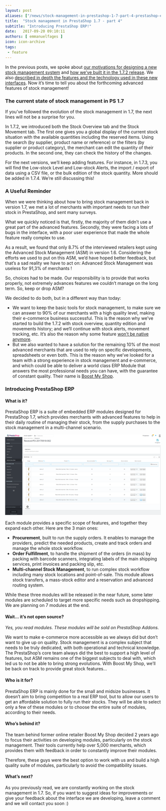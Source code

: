 ```yaml
---
layout: post
aliases: ["/news/stock-management-in-prestashop-1-7-part-4-prestashop-erp"]
title:  "Stock management in PrestaShop 1.7 - part 4"
subtitle: "Introducing PrestaShop ERP!"
date:   2017-09-20 09:10:11
authors: [ emmanuelfages ]
icon: icon-archive
tags:
 - feature
---
```


In the previous posts, we spoke about [our motivations for designing a new stock management system](http://build.prestashop.com/news/stock-management-in-prestashop-1-7/) and [how we’ve built it in the 1.7.2 release](http://build.prestashop.com/news/stock-management-in-prestashop-1-7-part-2/). We also [described in depth the features and the technology used in these new interfaces](http://build.prestashop.com/news/stock-management-in-prestashop-1-7-part-3/). Now it’s time to tell you about the forthcoming advanced features of stock management!


### The current state of stock management in PS 1.7

If you’ve followed the evolution of the stock management in 1.7, the next lines will not be a surprise for you. 

In 1.7.2, we introduced both the Stock Overview tab and the Stock Movement tab. 
The first one gives you a global display of the current stock situation with the available quantities including the reserved items. Using the search (by supplier, product name or reference) or the filters (by supplier or product category), the merchant can edit the quantity of their products.
In the second one, they can check the history of the changes.

For the next versions, we’ll keep adding features. For instance, in 1.7.3, you will find the Low-stock Level and Low-stock Alerts, the import / export of data using a CSV file, or the bulk edition of the stock quantity. More should be added in 1.7.4. We’re still discussing this!


### A Useful Reminder

When we were thinking about how to bring stock management back in version 1.7, we met a lot of merchants with important needs to run their stock in PrestaShop, and sent many surveys. 

What we quickly noticed is that, firstly, the majority of them didn’t use a great part of the advanced features. Secondly, they were facing a lots of bugs in the interface, with a poor user experience that made the whole feature really complex to use. 

As a result, we found that only 8.7% of the interviewed retailers kept using the Advanced Stock Management (ASM) in version 1.6. Considering the efforts we used to put on this ASM, we’d have hoped better feedback, but that’s a sad reality we have to act on: Advanced Stock Management was useless for 91,3% of merchants !

So, choices had to be made. Our responsibility is to provide that works properly, not extremely advances features we couldn’t manage on the long term. So, keep or drop ASM? 

We decided to do both, but in a different way than today:

* We want to keep the basic tools for stock management, to make sure we can answer to 90% of our merchants with a high quality level, making their e-commerce business successful. This is the reason why we’ve started to build the 1.7.2 with stock overview, quantity edition and movements history; and we‘ll continue with stock alerts, movement tracking, etc. It’s also the reason why some feature [won’t be native anymore](http://build.prestashop.com/news/stock-management-in-prestashop-1-7/).
* But we also wanted to have a solution for the remaining 10% of the most advanced merchants that are used to rely on specific developments, spreadsheets or even both. This is the reason why we’ve looked for a team with a strong experience in stock management and e-commerce, and which could be able to deliver a world class ERP Module that answers the most professional needs you can have, with the guarantee of constant quality. Their name is [Boost My Shop](https://www.boostmyshop.fr/). 


### Introducing PrestaShop ERP

#### What is it?

PrestaShop ERP is a suite of embedded ERP modules designed for PrestaShop 1.7, which provides merchants with advanced features to help in their daily routine of managing their stock, from the supply purchases to the stock management in a multi-channel scenario. 

![Stock](/assets/images/2017/09/stockmanagement4-erp.png)

Each module provides a specific scope of features, and together they expand each other. Here are the 3 main ones: 

* **Procurement**, built to run the supply orders. It enables to manage the providers, predict the needed products, create and track orders and manage the whole stock workflow. 
* **Order Fulfillment**, to handle the shipment of the orders (in mass) by packing with barcode scanners, integrating labels of the main shipping services, print invoices and packing slip, etc.  
* **Multi-channel Stock Management**, to run complex stock workflow including many stock locations and point-of-sale. This module allows stock transfers, a mass-stock editor and a reservation and advanced routing system. 

While these three modules will be released in the near future, some later modules are scheduled to target more specific needs such as dropshipping. We are planning on 7 modules at the end.


#### Wait… it’s not open source?

_Yes, you read modules. These modules will be sold on PrestaShop Addons._

We want to make e-commerce more accessible as we always did but don’t want to give up on quality. Stock management is a complex subject that needs to be truly dedicated, with both operational and technical knowledge. The PrestaShop’s core team always did the best to support a high level of features, but ASM remains one of the biggest subjects to deal with, which led us to not be able to bring strong evolutions. With Boost My Shop, we’ll be back on track to provide great stock features...  


#### Who is it for?

PrestaShop ERP is mainly done for the small and midsize businesses. It doesn’t aim to bring competition to a real ERP tool, but to allow our users to get an affordable solution to fully run their stocks. They will be able to select only a few of these modules or to choose the entire suite of modules, according to their needs. 

#### Who’s behind it?

The team behind former online retailer Boost My Shop decided  2 years ago to focus their activities on developing modules, particularly on the stock management. Their tools currently help over 5,000 merchants, which provides them with feedback in order to constantly improve their modules. 

Therefore, these guys were the best option to work with us and build a high quality suite of modules, particularly to avoid the compatibility issues. 

#### What’s next? 

As you previously read, we are constantly working on the stock management in 1.7. So, if you want to suggest ideas for improvements or give your feedback about the interface we are developing, leave a comment and we will contact you soon :)

